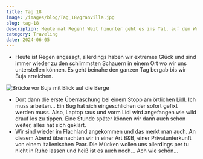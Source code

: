 ```yaml
---
title: Tag 18
image: /images/blog/Tag_18/granvilla.jpg
slug: tag-18
description: Heute mal Regen! Weit hinunter geht es ins Tal, auf dem Weg ins erste unbekannte Land, Kroatien!
category: Traveling
date: 2024-06-05
---
```


- Heute ist Regen angesagt, allerdings haben wir extremes Glück und sind immer wieder zu den schlimmsten Schauern in einem Ort wo wir uns unterstellen können. Es geht beinahe den ganzen Tag bergab bis wir Buja erreichen.

![Brücke vor Buja mit Blick auf die Berge](/images/blog/Tag_18/buja.jpg)

- Dort dann die erste Überraschung bei einem Stopp am örtlichen Lidl. Ich muss arbeiten... Ein Bug hat sich eingeschlichen der sofort gefixt werden muss. Also, Laptop raus und vorm Lidl wird angefangen wie wild drauf los zu tippen. Eine Stunde später können wir dann auch schon weiter, alles hat sich geklärt.
- Wir sind wieder im Flachland angekommen und das merkt man auch. An diesem Abend übernachten wir in einer Art B&B, einer Privatunterkunft von einem italienischen Paar. Die Mücken wollen uns allerdings per tu nicht in Ruhe lassen und heiß ist es auch noch... Ach wie schön...